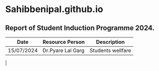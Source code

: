 # Sahibbenipal.github.io
## Report of Student Induction Programme 2024. 
| Date | Resource Person | Description |
| ------ | --------- | ----------- |
| 15/07/2024 | Dr.Pyare Lal Garg | Students wellfare |
|
